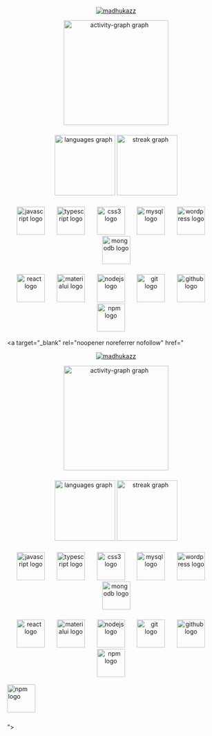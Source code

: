 <article class="markdown-body entry-content container-lg f5" itemprop="text"><div align="center" dir="auto">

<p align="center" dir="auto"> <a target="_blank" rel="noopener noreferrer nofollow" href="https://camo.githubusercontent.com/1ff2cf293a7f3c2d5988e64bb78eeb2ace84358fe21e54a3e4e5d3c68c45b35d/68747470733a2f2f6b6f6d617265762e636f6d2f67687076632f3f757365726e616d653d7363617231313039266c6162656c3d50726f66696c65253230766965777326636f6c6f723d306537356236267374796c653d666c6174"><img src="https://camo.githubusercontent.com/1ff2cf293a7f3c2d5988e64bb78eeb2ace84358fe21e54a3e4e5d3c68c45b35d/68747470733a2f2f6b6f6d617265762e636f6d2f67687076632f3f757365726e616d653d7363617231313039266c6162656c3d50726f66696c65253230766965777326636f6c6f723d306537356236267374796c653d666c6174" alt="madhukazz" data-canonical-src="https://komarev.com/ghpvc/?username=madhukazz&amp;label=Profile%20views&amp;color=0e75b6&amp;style=flat" style="max-width: 100%;"></a> </p>

  
  <a target="_blank" rel="noopener noreferrer nofollow" href="https://camo.githubusercontent.com/65b7ae8182fafcd1a33590b34268b5c6cad82fa354d19908c223d95f30d76a2e/68747470733a2f2f6769746875622d726561646d652d61637469766974792d67726170682e76657263656c2e6170702f67726170683f757365726e616d653d4268617468697961507261736164267261646975733d3136267468656d653d67727576626f7826617265613d74727565266f726465723d3526686964655f626f726465723d7472756526686964655f7469746c653d74727565"><img src="https://camo.githubusercontent.com/65b7ae8182fafcd1a33590b34268b5c6cad82fa354d19908c223d95f30d76a2e/68747470733a2f2f6769746875622d726561646d652d61637469766974792d67726170682e76657263656c2e6170702f67726170683f757365726e616d653d4268617468697961507261736164267261646975733d3136267468656d653d67727576626f7826617265613d74727565266f726465723d3526686964655f626f726465723d7472756526686964655f7469746c653d74727565" height="242" alt="activity-graph graph" data-canonical-src="https://github-readme-activity-graph.vercel.app/graph?username=madhukazz&amp;radius=16&amp;theme=gruvbox&amp;area=true&amp;order=5&amp;hide_border=true&amp;hide_title=true" style="max-width: 100%;"></a>
</div>
<h3 dir="auto"></h3>
<div align="center" dir="auto">
  <a target="_blank" rel="noopener noreferrer nofollow" href="https://camo.githubusercontent.com/637f136b7bd4da0c91266832ba9c63e8c8987f5b2255896553eb02ce11e9d4c3/68747470733a2f2f6769746875622d726561646d652d73746174732e76657263656c2e6170702f6170692f746f702d6c616e67733f757365726e616d653d4268617468697961507261736164266c6f63616c653d656e26686964655f7469746c653d74727565266c61796f75743d636f6d7061637426636172645f77696474683d333230266c616e67735f636f756e743d35267468656d653d67727576626f7826686964655f626f726465723d74727565266f726465723d32"><img src="https://camo.githubusercontent.com/637f136b7bd4da0c91266832ba9c63e8c8987f5b2255896553eb02ce11e9d4c3/68747470733a2f2f6769746875622d726561646d652d73746174732e76657263656c2e6170702f6170692f746f702d6c616e67733f757365726e616d653d4268617468697961507261736164266c6f63616c653d656e26686964655f7469746c653d74727565266c61796f75743d636f6d7061637426636172645f77696474683d333230266c616e67735f636f756e743d35267468656d653d67727576626f7826686964655f626f726465723d74727565266f726465723d32" height="140" alt="languages graph" data-canonical-src="https://github-readme-stats.vercel.app/api/top-langs?username=madhukazz&amp;locale=en&amp;hide_title=true&amp;layout=compact&amp;card_width=320&amp;langs_count=5&amp;theme=gruvbox&amp;hide_border=true&amp;order=2" style="max-width: 100%;"></a>
  <a target="_blank" rel="noopener noreferrer nofollow" href="https://camo.githubusercontent.com/4feebd2aa5933a4c13f7e6b53cfbe2a9c127154b96d1e920038aa29d190b5aae/68747470733a2f2f73747265616b2d73746174732e64656d6f6c61622e636f6d3f757365723d4268617468697961507261736164266c6f63616c653d656e266d6f64653d6461696c79267468656d653d67727576626f7826686964655f626f726465723d7472756526626f726465725f7261646975733d35266f726465723d33"><img src="https://camo.githubusercontent.com/4feebd2aa5933a4c13f7e6b53cfbe2a9c127154b96d1e920038aa29d190b5aae/68747470733a2f2f73747265616b2d73746174732e64656d6f6c61622e636f6d3f757365723d4268617468697961507261736164266c6f63616c653d656e266d6f64653d6461696c79267468656d653d67727576626f7826686964655f626f726465723d7472756526626f726465725f7261646975733d35266f726465723d33" height="140" alt="streak graph" data-canonical-src="https://streak-stats.demolab.com?user=madhukazz&amp;locale=en&amp;mode=daily&amp;theme=gruvbox&amp;hide_border=true&amp;border_radius=5&amp;order=3" style="max-width: 100%;"></a>
</div>
<h3 dir="auto"></h3>
<div align="center" dir="auto">
  <a target="_blank" rel="noopener noreferrer nofollow" href="https://camo.githubusercontent.com/16bbe3c62e06c0099a8bd86816b7993b3eb49d8cd21eb74c7bff7db7dc3787b7/68747470733a2f2f63646e2e6a7364656c6976722e6e65742f67682f64657669636f6e732f64657669636f6e2f69636f6e732f6a6176617363726970742f6a6176617363726970742d6f726967696e616c2e737667"><img src="https://camo.githubusercontent.com/16bbe3c62e06c0099a8bd86816b7993b3eb49d8cd21eb74c7bff7db7dc3787b7/68747470733a2f2f63646e2e6a7364656c6976722e6e65742f67682f64657669636f6e732f64657669636f6e2f69636f6e732f6a6176617363726970742f6a6176617363726970742d6f726967696e616c2e737667" height="65" alt="javascript logo" data-canonical-src="https://cdn.jsdelivr.net/gh/devicons/devicon/icons/javascript/javascript-original.svg" style="max-width: 100%;"></a>
  <a target="_blank" rel="noopener noreferrer" href=""><img width="20" style="max-width: 100%;"></a>
  <a target="_blank" rel="noopener noreferrer nofollow" href="https://camo.githubusercontent.com/4478f70ad623b56fecc3f4f26be3bd2cbbfed80dc7d9a1b0492aa60fb79371f6/68747470733a2f2f63646e2e6a7364656c6976722e6e65742f67682f64657669636f6e732f64657669636f6e2f69636f6e732f747970657363726970742f747970657363726970742d6f726967696e616c2e737667"><img src="https://camo.githubusercontent.com/4478f70ad623b56fecc3f4f26be3bd2cbbfed80dc7d9a1b0492aa60fb79371f6/68747470733a2f2f63646e2e6a7364656c6976722e6e65742f67682f64657669636f6e732f64657669636f6e2f69636f6e732f747970657363726970742f747970657363726970742d6f726967696e616c2e737667" height="65" alt="typescript logo" data-canonical-src="https://cdn.jsdelivr.net/gh/devicons/devicon/icons/typescript/typescript-original.svg" style="max-width: 100%;"></a>
  <a target="_blank" rel="noopener noreferrer" href=""><img width="20" style="max-width: 100%;"></a>
  <a target="_blank" rel="noopener noreferrer nofollow" href="https://camo.githubusercontent.com/0da944f181647261c840e34b20ed7e3ca44ddc150869c6ea550cf98d06c81a37/68747470733a2f2f63646e2e6a7364656c6976722e6e65742f67682f64657669636f6e732f64657669636f6e2f69636f6e732f637373332f637373332d6f726967696e616c2e737667"><img src="https://camo.githubusercontent.com/0da944f181647261c840e34b20ed7e3ca44ddc150869c6ea550cf98d06c81a37/68747470733a2f2f63646e2e6a7364656c6976722e6e65742f67682f64657669636f6e732f64657669636f6e2f69636f6e732f637373332f637373332d6f726967696e616c2e737667" height="65" alt="css3 logo" data-canonical-src="https://cdn.jsdelivr.net/gh/devicons/devicon/icons/css3/css3-original.svg" style="max-width: 100%;"></a>
  <a target="_blank" rel="noopener noreferrer" href=""><img width="20" style="max-width: 100%;"></a>
  <a target="_blank" rel="noopener noreferrer nofollow" href="https://camo.githubusercontent.com/5e956ea0943b5a05092e94d7376582051e61fe84af215ad6e35334a2d61b658a/68747470733a2f2f63646e2e6a7364656c6976722e6e65742f67682f64657669636f6e732f64657669636f6e2f69636f6e732f6d7973716c2f6d7973716c2d6f726967696e616c2e737667"><img src="https://camo.githubusercontent.com/5e956ea0943b5a05092e94d7376582051e61fe84af215ad6e35334a2d61b658a/68747470733a2f2f63646e2e6a7364656c6976722e6e65742f67682f64657669636f6e732f64657669636f6e2f69636f6e732f6d7973716c2f6d7973716c2d6f726967696e616c2e737667" height="65" alt="mysql logo" data-canonical-src="https://cdn.jsdelivr.net/gh/devicons/devicon/icons/mysql/mysql-original.svg" style="max-width: 100%;"></a>
  <a target="_blank" rel="noopener noreferrer" href=""><img width="20" style="max-width: 100%;"></a>
  <a target="_blank" rel="noopener noreferrer nofollow" href="https://camo.githubusercontent.com/50b7822f6c9a961506cac1fa40fe780d2672a3bd93a4820a3f48f0175dbec65f/68747470733a2f2f63646e2e6a7364656c6976722e6e65742f67682f64657669636f6e732f64657669636f6e2f69636f6e732f776f726470726573732f776f726470726573732d6f726967696e616c2e737667"><img src="https://camo.githubusercontent.com/50b7822f6c9a961506cac1fa40fe780d2672a3bd93a4820a3f48f0175dbec65f/68747470733a2f2f63646e2e6a7364656c6976722e6e65742f67682f64657669636f6e732f64657669636f6e2f69636f6e732f776f726470726573732f776f726470726573732d6f726967696e616c2e737667" height="65" alt="wordpress logo" data-canonical-src="https://cdn.jsdelivr.net/gh/devicons/devicon/icons/wordpress/wordpress-original.svg" style="max-width: 100%;"></a>
  <a target="_blank" rel="noopener noreferrer" href=""><img width="20" style="max-width: 100%;"></a>
  <a target="_blank" rel="noopener noreferrer nofollow" href="https://camo.githubusercontent.com/20039163b76f7278f3f309c82d7a6f7ab56d560ed0b8f5623805c8399a0ed098/68747470733a2f2f63646e2e6a7364656c6976722e6e65742f67682f64657669636f6e732f64657669636f6e2f69636f6e732f6d6f6e676f64622f6d6f6e676f64622d6f726967696e616c2e737667"><img src="https://camo.githubusercontent.com/20039163b76f7278f3f309c82d7a6f7ab56d560ed0b8f5623805c8399a0ed098/68747470733a2f2f63646e2e6a7364656c6976722e6e65742f67682f64657669636f6e732f64657669636f6e2f69636f6e732f6d6f6e676f64622f6d6f6e676f64622d6f726967696e616c2e737667" height="65" alt="mongodb logo" data-canonical-src="https://cdn.jsdelivr.net/gh/devicons/devicon/icons/mongodb/mongodb-original.svg" style="max-width: 100%;"></a>
</div>
<h3 dir="auto"></h3>
<div align="center" dir="auto">
  <a target="_blank" rel="noopener noreferrer nofollow" href="https://camo.githubusercontent.com/aed5f69c00ea3fd8c8bc70b89d236efae340eb3024526fd11bcba51c80c4aa40/68747470733a2f2f63646e2e6a7364656c6976722e6e65742f67682f64657669636f6e732f64657669636f6e2f69636f6e732f72656163742f72656163742d6f726967696e616c2e737667"><img src="https://camo.githubusercontent.com/aed5f69c00ea3fd8c8bc70b89d236efae340eb3024526fd11bcba51c80c4aa40/68747470733a2f2f63646e2e6a7364656c6976722e6e65742f67682f64657669636f6e732f64657669636f6e2f69636f6e732f72656163742f72656163742d6f726967696e616c2e737667" height="65" alt="react logo" data-canonical-src="https://cdn.jsdelivr.net/gh/devicons/devicon/icons/react/react-original.svg" style="max-width: 100%;"></a>
  <a target="_blank" rel="noopener noreferrer" href=""><img width="20" style="max-width: 100%;"></a>
  <a target="_blank" rel="noopener noreferrer nofollow" href="https://camo.githubusercontent.com/9409b2680c5899cffc5799aeb103346589a25b59d9d5a899f9c93263a16f25ac/68747470733a2f2f63646e2e6a7364656c6976722e6e65742f67682f64657669636f6e732f64657669636f6e2f69636f6e732f6d6174657269616c75692f6d6174657269616c75692d6f726967696e616c2e737667"><img src="https://camo.githubusercontent.com/9409b2680c5899cffc5799aeb103346589a25b59d9d5a899f9c93263a16f25ac/68747470733a2f2f63646e2e6a7364656c6976722e6e65742f67682f64657669636f6e732f64657669636f6e2f69636f6e732f6d6174657269616c75692f6d6174657269616c75692d6f726967696e616c2e737667" height="65" alt="materialui logo" data-canonical-src="https://cdn.jsdelivr.net/gh/devicons/devicon/icons/materialui/materialui-original.svg" style="max-width: 100%;"></a>
    <a target="_blank" rel="noopener noreferrer" href=""><img width="20" style="max-width: 100%;"></a>
  <a target="_blank" rel="noopener noreferrer nofollow" href="https://camo.githubusercontent.com/2cde166000bd4271614ef8c0a7e435af8a087c05f4d5a36f1945663d363bd463/68747470733a2f2f63646e2e6a7364656c6976722e6e65742f67682f64657669636f6e732f64657669636f6e2f69636f6e732f6e6f64656a732f6e6f64656a732d6f726967696e616c2e737667"><img src="https://camo.githubusercontent.com/2cde166000bd4271614ef8c0a7e435af8a087c05f4d5a36f1945663d363bd463/68747470733a2f2f63646e2e6a7364656c6976722e6e65742f67682f64657669636f6e732f64657669636f6e2f69636f6e732f6e6f64656a732f6e6f64656a732d6f726967696e616c2e737667" height="65" alt="nodejs logo" data-canonical-src="https://cdn.jsdelivr.net/gh/devicons/devicon/icons/nodejs/nodejs-original.svg" style="max-width: 100%;"></a>
  <a target="_blank" rel="noopener noreferrer" href=""><img width="20" style="max-width: 100%;"></a>
  <a target="_blank" rel="noopener noreferrer nofollow" href="https://camo.githubusercontent.com/38827655e1ae0e1518d635ad89e8aa46b7f977c795952245c36a2d58064f1803/68747470733a2f2f63646e2e6a7364656c6976722e6e65742f67682f64657669636f6e732f64657669636f6e2f69636f6e732f6769742f6769742d6f726967696e616c2e737667"><img src="https://camo.githubusercontent.com/38827655e1ae0e1518d635ad89e8aa46b7f977c795952245c36a2d58064f1803/68747470733a2f2f63646e2e6a7364656c6976722e6e65742f67682f64657669636f6e732f64657669636f6e2f69636f6e732f6769742f6769742d6f726967696e616c2e737667" height="65" alt="git logo" data-canonical-src="https://cdn.jsdelivr.net/gh/devicons/devicon/icons/git/git-original.svg" style="max-width: 100%;"></a>
  <a target="_blank" rel="noopener noreferrer" href=""><img width="20" style="max-width: 100%;"></a>
  <a target="_blank" rel="noopener noreferrer nofollow" href="https://camo.githubusercontent.com/e245c978ad271d30dcbfa637b0aad42d3532c5fa467a778e01c2210ed6c5ef81/68747470733a2f2f63646e2e6a7364656c6976722e6e65742f67682f64657669636f6e732f64657669636f6e2f69636f6e732f6769746875622f6769746875622d6f726967696e616c2e737667"><img src="https://camo.githubusercontent.com/e245c978ad271d30dcbfa637b0aad42d3532c5fa467a778e01c2210ed6c5ef81/68747470733a2f2f63646e2e6a7364656c6976722e6e65742f67682f64657669636f6e732f64657669636f6e2f69636f6e732f6769746875622f6769746875622d6f726967696e616c2e737667" height="65" alt="github logo" data-canonical-src="https://cdn.jsdelivr.net/gh/devicons/devicon/icons/github/github-original.svg" style="max-width: 100%;"></a>
  <a target="_blank" rel="noopener noreferrer" href=""><img width="20" style="max-width: 100%;"></a>
  <a target="_blank" rel="noopener noreferrer nofollow" href="https://camo.githubusercontent.com/ceb1cf84ef4729e7a2f0414c57c47ac8563ed1c43fd10475a5d706f6b0f76896/68747470733a2f2f63646e2e6a7364656c6976722e6e65742f67682f64657669636f6e732f64657669636f6e2f69636f6e732f6e706d2f6e706d2d6f726967696e616c2d776f72646d61726b2e737667"><img src="https://camo.githubusercontent.com/ceb1cf84ef4729e7a2f0414c57c47ac8563ed1c43fd10475a5d706f6b0f76896/68747470733a2f2f63646e2e6a7364656c6976722e6e65742f67682f64657669636f6e732f64657669636f6e2f69636f6e732f6e706d2f6e706d2d6f726967696e616c2d776f72646d61726b2e737667" height="65" alt="npm logo" data-canonical-src="https://cdn.jsdelivr.net/gh/devicons/devicon/icons/npm/npm-original-wordmark.svg" style="max-width: 100%;"></a>
  <a target="_blank" rel="noopener noreferrer" href=""><img width="20" style="max-width: 100%;"></a>
</div>

  <a target="_blank" rel="noopener noreferrer nofollow" href="<article class="markdown-body entry-content container-lg f5" itemprop="text"><div align="center" dir="auto">

<p align="center" dir="auto"> <a target="_blank" rel="noopener noreferrer nofollow" href="https://camo.githubusercontent.com/1ff2cf293a7f3c2d5988e64bb78eeb2ace84358fe21e54a3e4e5d3c68c45b35d/68747470733a2f2f6b6f6d617265762e636f6d2f67687076632f3f757365726e616d653d7363617231313039266c6162656c3d50726f66696c65253230766965777326636f6c6f723d306537356236267374796c653d666c6174"><img src="https://camo.githubusercontent.com/1ff2cf293a7f3c2d5988e64bb78eeb2ace84358fe21e54a3e4e5d3c68c45b35d/68747470733a2f2f6b6f6d617265762e636f6d2f67687076632f3f757365726e616d653d7363617231313039266c6162656c3d50726f66696c65253230766965777326636f6c6f723d306537356236267374796c653d666c6174" alt="madhukazz" data-canonical-src="https://komarev.com/ghpvc/?username=madhukazz&amp;label=Profile%20views&amp;color=0e75b6&amp;style=flat" style="max-width: 100%;"></a> </p>

  
  <a target="_blank" rel="noopener noreferrer nofollow" href="https://camo.githubusercontent.com/65b7ae8182fafcd1a33590b34268b5c6cad82fa354d19908c223d95f30d76a2e/68747470733a2f2f6769746875622d726561646d652d61637469766974792d67726170682e76657263656c2e6170702f67726170683f757365726e616d653d4268617468697961507261736164267261646975733d3136267468656d653d67727576626f7826617265613d74727565266f726465723d3526686964655f626f726465723d7472756526686964655f7469746c653d74727565"><img src="https://camo.githubusercontent.com/65b7ae8182fafcd1a33590b34268b5c6cad82fa354d19908c223d95f30d76a2e/68747470733a2f2f6769746875622d726561646d652d61637469766974792d67726170682e76657263656c2e6170702f67726170683f757365726e616d653d4268617468697961507261736164267261646975733d3136267468656d653d67727576626f7826617265613d74727565266f726465723d3526686964655f626f726465723d7472756526686964655f7469746c653d74727565" height="242" alt="activity-graph graph" data-canonical-src="https://github-readme-activity-graph.vercel.app/graph?username=madhukazz&amp;radius=16&amp;theme=gruvbox&amp;area=true&amp;order=5&amp;hide_border=true&amp;hide_title=true" style="max-width: 100%;"></a>
</div>
<h3 dir="auto"></h3>
<div align="center" dir="auto">
  <a target="_blank" rel="noopener noreferrer nofollow" href="https://camo.githubusercontent.com/637f136b7bd4da0c91266832ba9c63e8c8987f5b2255896553eb02ce11e9d4c3/68747470733a2f2f6769746875622d726561646d652d73746174732e76657263656c2e6170702f6170692f746f702d6c616e67733f757365726e616d653d4268617468697961507261736164266c6f63616c653d656e26686964655f7469746c653d74727565266c61796f75743d636f6d7061637426636172645f77696474683d333230266c616e67735f636f756e743d35267468656d653d67727576626f7826686964655f626f726465723d74727565266f726465723d32"><img src="https://camo.githubusercontent.com/637f136b7bd4da0c91266832ba9c63e8c8987f5b2255896553eb02ce11e9d4c3/68747470733a2f2f6769746875622d726561646d652d73746174732e76657263656c2e6170702f6170692f746f702d6c616e67733f757365726e616d653d4268617468697961507261736164266c6f63616c653d656e26686964655f7469746c653d74727565266c61796f75743d636f6d7061637426636172645f77696474683d333230266c616e67735f636f756e743d35267468656d653d67727576626f7826686964655f626f726465723d74727565266f726465723d32" height="140" alt="languages graph" data-canonical-src="https://github-readme-stats.vercel.app/api/top-langs?username=madhukazz&amp;locale=en&amp;hide_title=true&amp;layout=compact&amp;card_width=320&amp;langs_count=5&amp;theme=gruvbox&amp;hide_border=true&amp;order=2" style="max-width: 100%;"></a>
  <a target="_blank" rel="noopener noreferrer nofollow" href="https://camo.githubusercontent.com/4feebd2aa5933a4c13f7e6b53cfbe2a9c127154b96d1e920038aa29d190b5aae/68747470733a2f2f73747265616b2d73746174732e64656d6f6c61622e636f6d3f757365723d4268617468697961507261736164266c6f63616c653d656e266d6f64653d6461696c79267468656d653d67727576626f7826686964655f626f726465723d7472756526626f726465725f7261646975733d35266f726465723d33"><img src="https://camo.githubusercontent.com/4feebd2aa5933a4c13f7e6b53cfbe2a9c127154b96d1e920038aa29d190b5aae/68747470733a2f2f73747265616b2d73746174732e64656d6f6c61622e636f6d3f757365723d4268617468697961507261736164266c6f63616c653d656e266d6f64653d6461696c79267468656d653d67727576626f7826686964655f626f726465723d7472756526626f726465725f7261646975733d35266f726465723d33" height="140" alt="streak graph" data-canonical-src="https://streak-stats.demolab.com?user=madhukazz&amp;locale=en&amp;mode=daily&amp;theme=gruvbox&amp;hide_border=true&amp;border_radius=5&amp;order=3" style="max-width: 100%;"></a>
</div>
<h3 dir="auto"></h3>
<div align="center" dir="auto">
  <a target="_blank" rel="noopener noreferrer nofollow" href="https://camo.githubusercontent.com/16bbe3c62e06c0099a8bd86816b7993b3eb49d8cd21eb74c7bff7db7dc3787b7/68747470733a2f2f63646e2e6a7364656c6976722e6e65742f67682f64657669636f6e732f64657669636f6e2f69636f6e732f6a6176617363726970742f6a6176617363726970742d6f726967696e616c2e737667"><img src="https://camo.githubusercontent.com/16bbe3c62e06c0099a8bd86816b7993b3eb49d8cd21eb74c7bff7db7dc3787b7/68747470733a2f2f63646e2e6a7364656c6976722e6e65742f67682f64657669636f6e732f64657669636f6e2f69636f6e732f6a6176617363726970742f6a6176617363726970742d6f726967696e616c2e737667" height="65" alt="javascript logo" data-canonical-src="https://cdn.jsdelivr.net/gh/devicons/devicon/icons/javascript/javascript-original.svg" style="max-width: 100%;"></a>
  <a target="_blank" rel="noopener noreferrer" href=""><img width="20" style="max-width: 100%;"></a>
  <a target="_blank" rel="noopener noreferrer nofollow" href="https://camo.githubusercontent.com/4478f70ad623b56fecc3f4f26be3bd2cbbfed80dc7d9a1b0492aa60fb79371f6/68747470733a2f2f63646e2e6a7364656c6976722e6e65742f67682f64657669636f6e732f64657669636f6e2f69636f6e732f747970657363726970742f747970657363726970742d6f726967696e616c2e737667"><img src="https://camo.githubusercontent.com/4478f70ad623b56fecc3f4f26be3bd2cbbfed80dc7d9a1b0492aa60fb79371f6/68747470733a2f2f63646e2e6a7364656c6976722e6e65742f67682f64657669636f6e732f64657669636f6e2f69636f6e732f747970657363726970742f747970657363726970742d6f726967696e616c2e737667" height="65" alt="typescript logo" data-canonical-src="https://cdn.jsdelivr.net/gh/devicons/devicon/icons/typescript/typescript-original.svg" style="max-width: 100%;"></a>
  <a target="_blank" rel="noopener noreferrer" href=""><img width="20" style="max-width: 100%;"></a>
  <a target="_blank" rel="noopener noreferrer nofollow" href="https://camo.githubusercontent.com/0da944f181647261c840e34b20ed7e3ca44ddc150869c6ea550cf98d06c81a37/68747470733a2f2f63646e2e6a7364656c6976722e6e65742f67682f64657669636f6e732f64657669636f6e2f69636f6e732f637373332f637373332d6f726967696e616c2e737667"><img src="https://camo.githubusercontent.com/0da944f181647261c840e34b20ed7e3ca44ddc150869c6ea550cf98d06c81a37/68747470733a2f2f63646e2e6a7364656c6976722e6e65742f67682f64657669636f6e732f64657669636f6e2f69636f6e732f637373332f637373332d6f726967696e616c2e737667" height="65" alt="css3 logo" data-canonical-src="https://cdn.jsdelivr.net/gh/devicons/devicon/icons/css3/css3-original.svg" style="max-width: 100%;"></a>
  <a target="_blank" rel="noopener noreferrer" href=""><img width="20" style="max-width: 100%;"></a>
  <a target="_blank" rel="noopener noreferrer nofollow" href="https://camo.githubusercontent.com/5e956ea0943b5a05092e94d7376582051e61fe84af215ad6e35334a2d61b658a/68747470733a2f2f63646e2e6a7364656c6976722e6e65742f67682f64657669636f6e732f64657669636f6e2f69636f6e732f6d7973716c2f6d7973716c2d6f726967696e616c2e737667"><img src="https://camo.githubusercontent.com/5e956ea0943b5a05092e94d7376582051e61fe84af215ad6e35334a2d61b658a/68747470733a2f2f63646e2e6a7364656c6976722e6e65742f67682f64657669636f6e732f64657669636f6e2f69636f6e732f6d7973716c2f6d7973716c2d6f726967696e616c2e737667" height="65" alt="mysql logo" data-canonical-src="https://cdn.jsdelivr.net/gh/devicons/devicon/icons/mysql/mysql-original.svg" style="max-width: 100%;"></a>
  <a target="_blank" rel="noopener noreferrer" href=""><img width="20" style="max-width: 100%;"></a>
  <a target="_blank" rel="noopener noreferrer nofollow" href="https://camo.githubusercontent.com/50b7822f6c9a961506cac1fa40fe780d2672a3bd93a4820a3f48f0175dbec65f/68747470733a2f2f63646e2e6a7364656c6976722e6e65742f67682f64657669636f6e732f64657669636f6e2f69636f6e732f776f726470726573732f776f726470726573732d6f726967696e616c2e737667"><img src="https://camo.githubusercontent.com/50b7822f6c9a961506cac1fa40fe780d2672a3bd93a4820a3f48f0175dbec65f/68747470733a2f2f63646e2e6a7364656c6976722e6e65742f67682f64657669636f6e732f64657669636f6e2f69636f6e732f776f726470726573732f776f726470726573732d6f726967696e616c2e737667" height="65" alt="wordpress logo" data-canonical-src="https://cdn.jsdelivr.net/gh/devicons/devicon/icons/wordpress/wordpress-original.svg" style="max-width: 100%;"></a>
  <a target="_blank" rel="noopener noreferrer" href=""><img width="20" style="max-width: 100%;"></a>
  <a target="_blank" rel="noopener noreferrer nofollow" href="https://camo.githubusercontent.com/20039163b76f7278f3f309c82d7a6f7ab56d560ed0b8f5623805c8399a0ed098/68747470733a2f2f63646e2e6a7364656c6976722e6e65742f67682f64657669636f6e732f64657669636f6e2f69636f6e732f6d6f6e676f64622f6d6f6e676f64622d6f726967696e616c2e737667"><img src="https://camo.githubusercontent.com/20039163b76f7278f3f309c82d7a6f7ab56d560ed0b8f5623805c8399a0ed098/68747470733a2f2f63646e2e6a7364656c6976722e6e65742f67682f64657669636f6e732f64657669636f6e2f69636f6e732f6d6f6e676f64622f6d6f6e676f64622d6f726967696e616c2e737667" height="65" alt="mongodb logo" data-canonical-src="https://cdn.jsdelivr.net/gh/devicons/devicon/icons/mongodb/mongodb-original.svg" style="max-width: 100%;"></a>
</div>
<h3 dir="auto"></h3>
<div align="center" dir="auto">
  <a target="_blank" rel="noopener noreferrer nofollow" href="https://camo.githubusercontent.com/aed5f69c00ea3fd8c8bc70b89d236efae340eb3024526fd11bcba51c80c4aa40/68747470733a2f2f63646e2e6a7364656c6976722e6e65742f67682f64657669636f6e732f64657669636f6e2f69636f6e732f72656163742f72656163742d6f726967696e616c2e737667"><img src="https://camo.githubusercontent.com/aed5f69c00ea3fd8c8bc70b89d236efae340eb3024526fd11bcba51c80c4aa40/68747470733a2f2f63646e2e6a7364656c6976722e6e65742f67682f64657669636f6e732f64657669636f6e2f69636f6e732f72656163742f72656163742d6f726967696e616c2e737667" height="65" alt="react logo" data-canonical-src="https://cdn.jsdelivr.net/gh/devicons/devicon/icons/react/react-original.svg" style="max-width: 100%;"></a>
  <a target="_blank" rel="noopener noreferrer" href=""><img width="20" style="max-width: 100%;"></a>
  <a target="_blank" rel="noopener noreferrer nofollow" href="https://camo.githubusercontent.com/9409b2680c5899cffc5799aeb103346589a25b59d9d5a899f9c93263a16f25ac/68747470733a2f2f63646e2e6a7364656c6976722e6e65742f67682f64657669636f6e732f64657669636f6e2f69636f6e732f6d6174657269616c75692f6d6174657269616c75692d6f726967696e616c2e737667"><img src="https://camo.githubusercontent.com/9409b2680c5899cffc5799aeb103346589a25b59d9d5a899f9c93263a16f25ac/68747470733a2f2f63646e2e6a7364656c6976722e6e65742f67682f64657669636f6e732f64657669636f6e2f69636f6e732f6d6174657269616c75692f6d6174657269616c75692d6f726967696e616c2e737667" height="65" alt="materialui logo" data-canonical-src="https://cdn.jsdelivr.net/gh/devicons/devicon/icons/materialui/materialui-original.svg" style="max-width: 100%;"></a>
    <a target="_blank" rel="noopener noreferrer" href=""><img width="20" style="max-width: 100%;"></a>
  <a target="_blank" rel="noopener noreferrer nofollow" href="https://camo.githubusercontent.com/2cde166000bd4271614ef8c0a7e435af8a087c05f4d5a36f1945663d363bd463/68747470733a2f2f63646e2e6a7364656c6976722e6e65742f67682f64657669636f6e732f64657669636f6e2f69636f6e732f6e6f64656a732f6e6f64656a732d6f726967696e616c2e737667"><img src="https://camo.githubusercontent.com/2cde166000bd4271614ef8c0a7e435af8a087c05f4d5a36f1945663d363bd463/68747470733a2f2f63646e2e6a7364656c6976722e6e65742f67682f64657669636f6e732f64657669636f6e2f69636f6e732f6e6f64656a732f6e6f64656a732d6f726967696e616c2e737667" height="65" alt="nodejs logo" data-canonical-src="https://cdn.jsdelivr.net/gh/devicons/devicon/icons/nodejs/nodejs-original.svg" style="max-width: 100%;"></a>
  <a target="_blank" rel="noopener noreferrer" href=""><img width="20" style="max-width: 100%;"></a>
  <a target="_blank" rel="noopener noreferrer nofollow" href="https://camo.githubusercontent.com/38827655e1ae0e1518d635ad89e8aa46b7f977c795952245c36a2d58064f1803/68747470733a2f2f63646e2e6a7364656c6976722e6e65742f67682f64657669636f6e732f64657669636f6e2f69636f6e732f6769742f6769742d6f726967696e616c2e737667"><img src="https://camo.githubusercontent.com/38827655e1ae0e1518d635ad89e8aa46b7f977c795952245c36a2d58064f1803/68747470733a2f2f63646e2e6a7364656c6976722e6e65742f67682f64657669636f6e732f64657669636f6e2f69636f6e732f6769742f6769742d6f726967696e616c2e737667" height="65" alt="git logo" data-canonical-src="https://cdn.jsdelivr.net/gh/devicons/devicon/icons/git/git-original.svg" style="max-width: 100%;"></a>
  <a target="_blank" rel="noopener noreferrer" href=""><img width="20" style="max-width: 100%;"></a>
  <a target="_blank" rel="noopener noreferrer nofollow" href="https://camo.githubusercontent.com/e245c978ad271d30dcbfa637b0aad42d3532c5fa467a778e01c2210ed6c5ef81/68747470733a2f2f63646e2e6a7364656c6976722e6e65742f67682f64657669636f6e732f64657669636f6e2f69636f6e732f6769746875622f6769746875622d6f726967696e616c2e737667"><img src="https://camo.githubusercontent.com/e245c978ad271d30dcbfa637b0aad42d3532c5fa467a778e01c2210ed6c5ef81/68747470733a2f2f63646e2e6a7364656c6976722e6e65742f67682f64657669636f6e732f64657669636f6e2f69636f6e732f6769746875622f6769746875622d6f726967696e616c2e737667" height="65" alt="github logo" data-canonical-src="https://cdn.jsdelivr.net/gh/devicons/devicon/icons/github/github-original.svg" style="max-width: 100%;"></a>
  <a target="_blank" rel="noopener noreferrer" href=""><img width="20" style="max-width: 100%;"></a>
  <a target="_blank" rel="noopener noreferrer nofollow" href="https://camo.githubusercontent.com/ceb1cf84ef4729e7a2f0414c57c47ac8563ed1c43fd10475a5d706f6b0f76896/68747470733a2f2f63646e2e6a7364656c6976722e6e65742f67682f64657669636f6e732f64657669636f6e2f69636f6e732f6e706d2f6e706d2d6f726967696e616c2d776f72646d61726b2e737667"><img src="https://camo.githubusercontent.com/ceb1cf84ef4729e7a2f0414c57c47ac8563ed1c43fd10475a5d706f6b0f76896/68747470733a2f2f63646e2e6a7364656c6976722e6e65742f67682f64657669636f6e732f64657669636f6e2f69636f6e732f6e706d2f6e706d2d6f726967696e616c2d776f72646d61726b2e737667" height="65" alt="npm logo" data-canonical-src="https://cdn.jsdelivr.net/gh/devicons/devicon/icons/npm/npm-original-wordmark.svg" style="max-width: 100%;"></a>
  <a target="_blank" rel="noopener noreferrer" href=""><img width="20" style="max-width: 100%;"></a>
</div>

  <a target="_blank" rel="noopener noreferrer nofollow" href="https://camo.githubusercontent.com/ceb1cf84ef4729e7a2f0414c57c47ac8563ed1c43fd10475a5d706f6b0f76896/68747470733a2f2f63646e2e6a7364656c6976722e6e65742f67682f64657669636f6e732f64657669636f6e2f69636f6e732f6e706d2f6e706d2d6f726967696e616c2d776f72646d61726b2e737667"><img src="[https://camo.githubusercontent.com/ceb1cf84ef4729e7a2f0414c57c47ac8563ed1c43fd10475a5d706f6b0f76896/68747470733a2f2f63646e2e6a7364656c6976722e6e65742f67682f64657669636f6e732f64657669636f6e2f69636f6e732f6e706d2f6e706d2d6f726967696e616c2d776f72646d61726b2e737667](https://www.flaticon.com/free-icon/php_919830?term=php&page=1&position=2&origin=tag&related_id=919830)" height="65" alt="npm logo" data-canonical-src="https://cdn.jsdelivr.net/gh/devicons/devicon/icons/npm/npm-original-wordmark.svg" style="max-width: 100%;"></a>
  <a target="_blank" rel="noopener noreferrer" href=""><img width="20" style="max-width: 100%;"></a>
<h3 dir="auto"></h3>
</article>">
<h3 dir="auto"></h3>
</article>
